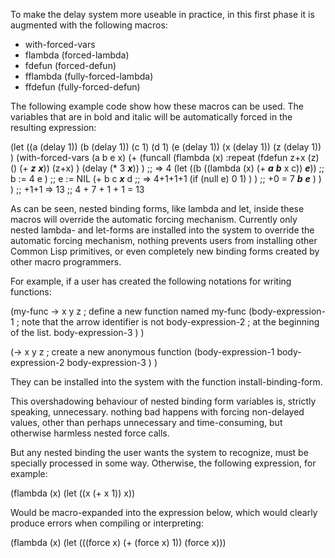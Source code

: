 To make the delay system more useable in practice, in this first phase it is augmented with the 
following macros:

* with-forced-vars
* flambda  (forced-lambda)
* fdefun   (forced-defun)
* fflambda (fully-forced-lambda)
* ffdefun  (fully-forced-defun)
 
The  following example code show how these macros can be used. The variables that 
are in bold and italic will be automatically forced in the resulting expression:

(let ((a (delay 1)) (b (delay 1)) (c 1) (d 1)
      (e (delay 1)) (x (delay 1)) (z (delay 1)) )
  (with-forced-vars (a b e x)
    (+ (funcall (flambda (x) :repeat
                  (fdefun z+x (z) () (+ **_z_** **_x_**))
                    (z+x) )
             (delay (* 3 **_x_**)) ) ;; => 4
       (let ((b ((lambda (x) (+ **_a_** **_b_** x c)) **_e_**)) ;; b := 4
              e )                             ;; e := NIL
         (+ b c **_x_** d ;; => 4+1+1+1
            (if (null e) 0 1) ) ) ;; +0 = 7
       **_b_** **_e_** ) ) ) ;; +1+1
=>	13  ;; 4 + 7 + 1 + 1 = 13

As can be seen, nested binding forms, like lambda and let, inside these macros will override the automatic forcing mechanism.
Currently only nested lambda- and let-forms are installed into the system to override the automatic forcing mechanism, nothing
prevents users from installing other Common Lisp primitives, or even completely new binding forms created by other
macro programmers.

For example, if a user has created the following notations for writing functions:

(my-func -> x y z        ; define a new function named my-func
  (body-expression-1     ; note that the arrow identifier is not
   body-expression-2     ; at the beginning of the list.
   body-expression-3 ) )

(-> x y z                ; create a new anonymous function
  (body-expression-1
   body-expression-2
   body-expression-3 ) )

They can be installed into the system with the function install-binding-form.

This overshadowing behaviour of nested binding form variables is, strictly speaking, unnecessary.
nothing bad happens with forcing non-delayed values, other than perhaps unnecessary and time-consuming,
but otherwise harmless nested force calls.

But any nested binding the user wants the system to recognize, must be specially processed in some way.
Otherwise, the following expression, for example:

(flambda (x) (let ((x (+ x 1)) x))

Would be macro-expanded into the expression below, which would clearly produce errors when compiling or interpreting:

(flambda (x) (let (((force x) (+ (force x) 1)) (force x)))
